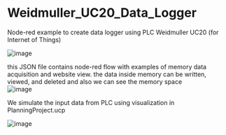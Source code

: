 # Weidmuller_UC20_Data_Logger
Node-red example to create data logger using PLC Weidmuller UC20 (for Internet of Things) </br>

![image](https://github.com/ikhsanmasu/Weidmuller_UC20_Data_Logger/assets/76894210/c8aee7b1-0301-4908-a152-3d965a260cf9)

this JSON file contains node-red flow with examples of memory data acquisition and website view. the data inside memory can be written, viewed, and deleted and also we can see the memory space </br>
![image](https://github.com/ikhsanmasu/Weidmuller_UC20_Data_Logger/assets/76894210/2a9140f9-fec1-496e-843f-5291b91a7529)

We simulate the input data from PLC using visualization in PlanningProject.ucp </br>

![image](https://github.com/ikhsanmasu/Weidmuller_UC20_Data_Logger/assets/76894210/f92ff9a0-b5b9-46e8-a69c-2d5aef635372)



